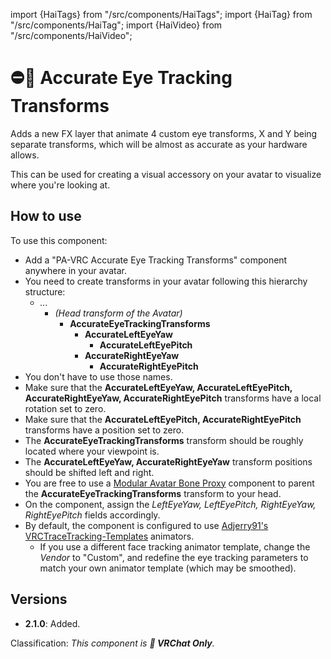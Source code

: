 ﻿---
unlisted: true
---
import {HaiTags} from "/src/components/HaiTags";
import {HaiTag} from "/src/components/HaiTag";
import {HaiVideo} from "/src/components/HaiVideo";

# ⛔💬 Accurate Eye Tracking Transforms

<HaiTags>
<HaiTag requiresVRChat={true} />
</HaiTags>

Adds a new FX layer that animate 4 custom eye transforms, X and Y being separate transforms, which will be almost as accurate as your hardware allows.

This can be used for creating a visual accessory on your avatar to visualize where you're looking at.

<HaiVideo src="../../../research/toe-tracking/img/lime-toetracking-f.mp4"></HaiVideo>

## How to use

To use this component:
- Add a "PA-VRC Accurate Eye Tracking Transforms" component anywhere in your avatar.
- You need to create transforms in your avatar following this hierarchy structure:
  - *...*
    - *(Head transform of the Avatar)*
      - **AccurateEyeTrackingTransforms**
        - **AccurateLeftEyeYaw**
          - **AccurateLeftEyePitch**
        - **AccurateRightEyeYaw**
          - **AccurateRightEyePitch**
- You don't have to use those names. 
- Make sure that the **AccurateLeftEyeYaw, AccurateLeftEyePitch, AccurateRightEyeYaw, AccurateRightEyePitch** transforms have a local rotation set to zero.
- Make sure that the **AccurateLeftEyePitch, AccurateRightEyePitch** transforms have a position set to zero.
- The **AccurateEyeTrackingTransforms** transform should be roughly located where your viewpoint is.
- The **AccurateLeftEyeYaw, AccurateRightEyeYaw** transform positions should be shifted left and right.
- You are free to use a [Modular Avatar Bone Proxy](https://modular-avatar.nadena.dev/docs/reference/bone-proxy) component to parent the **AccurateEyeTrackingTransforms** transform to your head.
- On the component, assign the *LeftEyeYaw, LeftEyePitch, RightEyeYaw, RightEyePitch* fields accordingly.
- By default, the component is configured to use [Adjerry91's VRCTraceTracking-Templates](https://github.com/Adjerry91/VRCFaceTracking-Templates) animators.
  - If you use a different face tracking animator template, change the *Vendor* to "Custom", and redefine the eye tracking parameters to match your own animator template (which may be smoothed).

## Versions

- **2.1.0**: Added.

Classification: *This component is **💬 VRChat Only**.*
